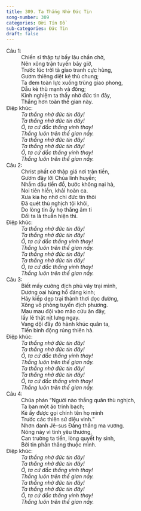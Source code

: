 ```yaml
---
title: 309. Ta Thắng Nhờ Đức Tin
song-number: 309
categories: Đời Tín Đồ
sub-categories: Đức Tin
draft: false
---
```

<dl><dt>Câu 1:</dt><dd data-verse="1">Chiến sĩ thập tự bấy lâu chần chờ, <br/>Nên xông trận tuyến bây giờ, <br/>Trước lúc trời tà giao tranh cực hùng, <br/>Gươm thiêng diệt kẻ thù chung; <br/>Ta đem toàn lực xuống trũng giao phong, <br/>Dẫu kẻ thù mạnh và đông; <br/>Kinh nghiệm ta thấy nhờ đức tin đây, <br/>Thắng hơn toàn thế gian này. </dd><dt>Điệp khúc:</dt><dd data-chorus="1"><em>Ta thắng nhờ đức tin đây! <br/>Ta thắng nhờ đức tin đây! <br/>Ô, ta cứ đắc thắng vinh thay! <br/>Thắng luôn trên thế gian nầy. <br/>Ta thắng nhờ đức tin đây! <br/>Ta thắng nhờ đức tin đây! <br/>Ô, ta cứ đắc thắng vinh thay! <br/>Thắng luôn trên thế gian nầy. </em></dd><dt>Câu 2:</dt><dd data-verse="2">Christ phất cờ thập giá nơi trận tiền, <br/>Gươm đây lời Chúa linh huyền; <br/>Nhắm dấu tiền đồ, bước không nại hà, <br/>Noi tiên hiền, khải hoàn ca. <br/>Xưa kia họ nhờ chỉ đức tin thôi <br/>Đã quét thù nghịch tội khôi, <br/>Do lòng tin ấy họ thắng âm ti <br/>Đối ta là thuẫn hiện thì. </dd><dt>Điệp khúc:</dt><dd data-chorus="1"><em>Ta thắng nhờ đức tin đây! <br/>Ta thắng nhờ đức tin đây! <br/>Ô, ta cứ đắc thắng vinh thay! <br/>Thắng luôn trên thế gian nầy. <br/>Ta thắng nhờ đức tin đây! <br/>Ta thắng nhờ đức tin đây! <br/>Ô, ta cứ đắc thắng vinh thay! <br/>Thắng luôn trên thế gian nầy. </em></dd><dt>Câu 3:</dt><dd data-verse="3">Biết mấy cường địch phủ vây trại mình, <br/>Dương oai hùng hổ đáng kinh; <br/>Hãy kiếp dẹp trại thảnh thơi dọc đường, <br/>Xông vô phòng tuyến địch phương. <br/>Mau mau đội vào mão cứu ân đây, <br/>lấy lẽ thật nịt lưng ngay. <br/>Vang dội đây đó hành khúc quân ta, <br/>Tiến binh động rúng thiên hà. </dd><dt>Điệp khúc:</dt><dd data-chorus="1"><em>Ta thắng nhờ đức tin đây! <br/>Ta thắng nhờ đức tin đây! <br/>Ô, ta cứ đắc thắng vinh thay! <br/>Thắng luôn trên thế gian nầy. <br/>Ta thắng nhờ đức tin đây! <br/>Ta thắng nhờ đức tin đây! <br/>Ô, ta cứ đắc thắng vinh thay! <br/>Thắng luôn trên thế gian nầy. </em></dd><dt>Câu 4:</dt><dd data-verse="4">Chúa phán “Người nào thắng quân thù nghịch, <br/>Ta ban một áo trinh bạch; <br/>Kẻ ấy được gọi chính tên họ mình <br/>Trước các thiên sứ diệu vinh.” <br/>Nhơn danh Jê-sus Đấng thắng ma vương. <br/>Nóng nảy vì tình yêu thương, <br/>Can trường ta tiến, lòng quyết hy sinh, <br/>Bởi tin phần thắng thuộc mình. </dd><dt>Điệp khúc:</dt><dd data-chorus="1"><em>Ta thắng nhờ đức tin đây! <br/>Ta thắng nhờ đức tin đây! <br/>Ô, ta cứ đắc thắng vinh thay! <br/>Thắng luôn trên thế gian nầy. <br/>Ta thắng nhờ đức tin đây! <br/>Ta thắng nhờ đức tin đây! <br/>Ô, ta cứ đắc thắng vinh thay! <br/>Thắng luôn trên thế gian nầy. </em></dd></dl>